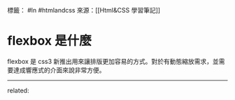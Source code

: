 標籤： #ln #htmlandcss 
來源：[[Html&CSS 學習筆記]]

# flexbox 是什麼
flexbox 是 css3 新推出用來讓排版更加容易的方式。對於有動態縮放需求，並需要達成響應式的介面來說非常方便。

---

related: